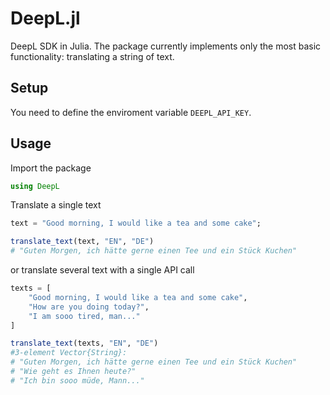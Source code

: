 # DeepL.jl

DeepL SDK in Julia. The package currently implements only the most basic functionality: translating a string of text.

## Setup 
You need to define the enviroment variable `DEEPL_API_KEY`.

## Usage 
Import the package 
```julia
using DeepL
```

Translate a single text

```julia
text = "Good morning, I would like a tea and some cake";

translate_text(text, "EN", "DE")
# "Guten Morgen, ich hätte gerne einen Tee und ein Stück Kuchen"
```

or translate several text with a single API call
```julia
texts = [
    "Good morning, I would like a tea and some cake",
    "How are you doing today?",
    "I am sooo tired, man..."
]

translate_text(texts, "EN", "DE")
#3-element Vector{String}:
# "Guten Morgen, ich hätte gerne einen Tee und ein Stück Kuchen"
# "Wie geht es Ihnen heute?"
# "Ich bin sooo müde, Mann..."

```
